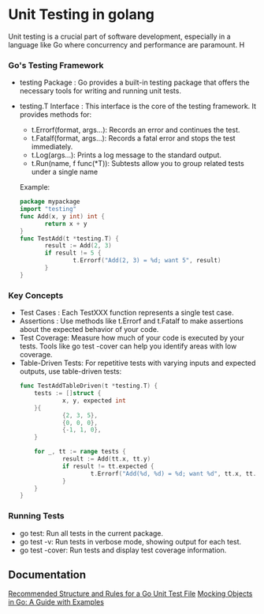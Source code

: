 # Unit Testing in golang 

Unit testing is a crucial part of software development, especially in a language like Go where concurrency and performance are paramount. H


### Go's Testing Framework

- testing Package : Go provides a built-in testing package that offers the necessary tools for writing and running unit tests.
- testing.T Interface : This interface is the core of the testing framework. It provides methods for:
    - t.Errorf(format, args...): Records an error and continues the test.
    - t.Fatalf(format, args...): Records a fatal error and stops the test immediately.
    - t.Log(args...): Prints a log message to the standard output.
    - t.Run(name, f func(*T)): Subtests allow you to group related tests under a single name

    Example:
     ```go
    package mypackage
    import "testing"
    func Add(x, y int) int {
            return x + y
    }
    func TestAdd(t *testing.T) {
            result := Add(2, 3)
            if result != 5 {
                    t.Errorf("Add(2, 3) = %d; want 5", result)
            }
    }
    ```
 ###  Key Concepts

 - Test Cases :   Each TestXXX function represents a single test case.
 - Assertions :  Use methods like t.Errorf and t.Fatalf to make assertions about the expected behavior of your code.
 - Test Coverage:  Measure how much of your code is executed by your tests. Tools like go test -cover can help you identify areas with low coverage.
 - Table-Driven Tests:   For repetitive tests with varying inputs and expected outputs, use table-driven tests:
    ```go 
    func TestAddTableDriven(t *testing.T) {
        tests := []struct {
                x, y, expected int
        }{
                {2, 3, 5},
                {0, 0, 0},
                {-1, 1, 0},
        }

        for _, tt := range tests {
                result := Add(tt.x, tt.y)
                if result != tt.expected {
                        t.Errorf("Add(%d, %d) = %d; want %d", tt.x, tt.y, result, tt.expected)
                }
        }
    }
    ```

 ### Running Tests

- go test: Run all tests in the current package.
- go test -v: Run tests in verbose mode, showing output for each test.
- go test -cover: Run tests and display test coverage information.   

## Documentation 

[Recommended Structure and Rules for a Go Unit Test File](golang_unit_test_structure.md)
[Mocking Objects in Go: A Guide with Examples](mocking_in_golang.md)
